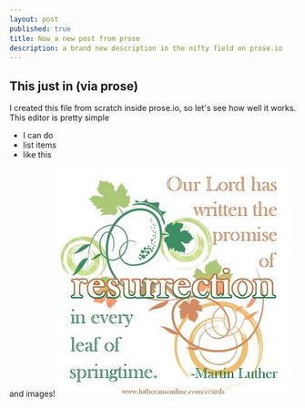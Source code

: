 ```yaml
---
layout: post
published: true
title: Now a new post from prose
description: a brand new description in the nifty field on prose.io
---
```


## This just in (via prose)

I created this file from scratch inside prose.io, so let's see how well it works. This editor is pretty simple

- I can do
- list items
- like this

and images!
![resurrection quote](/media/resurrection.jpg)
